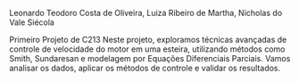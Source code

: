 Leonardo Teodoro Costa de Oliveira, 
Luiza Ribeiro de Martha, 
Nicholas do Vale Siécola

Primeiro Projeto de C213
Neste projeto, exploramos técnicas avançadas de controle de velocidade do motor em uma esteira, utilizando métodos como Smith, Sundaresan e modelagem por Equações Diferenciais Parciais. Vamos analisar os dados, aplicar os métodos de controle e validar os resultados.
